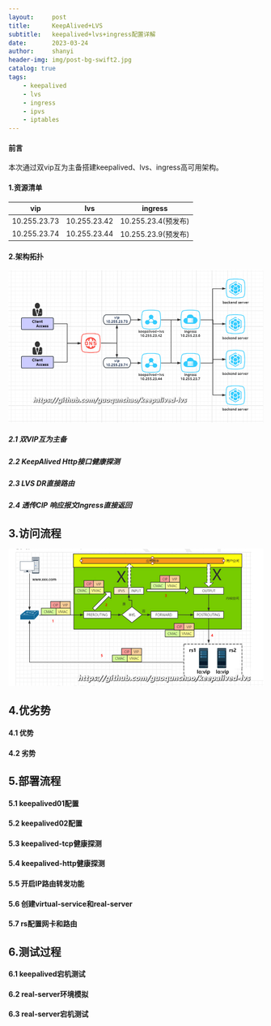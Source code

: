 ```yaml
---
layout:     post
title:      KeepAlived+LVS
subtitle:   keepalived+lvs+ingress配置详解
date:       2023-03-24
author:     shanyi
header-img: img/post-bg-swift2.jpg
catalog: true
tags:
    - keepalived
    - lvs
    - ingress
    - ipvs
    - iptables
---
```


#### 前言
本次通过双vip互为主备搭建keepalived、lvs、ingress高可用架构。

#### 1.资源清单
| vip | lvs | ingress |  
| --- | --- | --- |    
| 10.255.23.73 | 10.255.23.42 | 10.255.23.4(预发布) |  
| 10.255.23.74 | 10.255.23.44 | 10.255.23.9(预发布) |  


#### 2.架构拓扑
![](/img/2023-03-24-keepalived+lvs/lvs工作流程图2.jpg)
##### 2.1 双VIP互为主备
##### 2.2 KeepAlived Http接口健康探测
##### 2.3 LVS DR直接路由
##### 2.4 透传CIP 响应报文Ingress直接返回

## 3.访问流程
![](/img/2023-03-24-keepalived+lvs/lvs01.jpg)

## 4.优劣势
#### 4.1 优势
#### 4.2 劣势
## 5.部署流程
#### 5.1 keepalived01配置
#### 5.2 keepalived02配置
#### 5.3 keepalived-tcp健康探测
#### 5.4 keepalived-http健康探测
#### 5.5 开启IP路由转发功能
#### 5.6 创建virtual-service和real-server
#### 5.7 rs配置网卡和路由
## 6.测试过程
#### 6.1 keepalived宕机测试
#### 6.2 real-server环境模拟
#### 6.3 real-server宕机测试